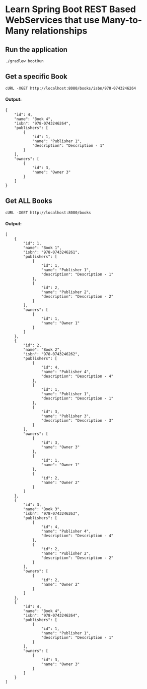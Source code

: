 # Learn Spring Boot REST Based WebServices that use Many-to-Many relationships

## Run the application
    ./gradlew bootRun
    
## Get a specific Book
    cURL -XGET http://localhost:8080/books/isbn/978-0743246264 
#### Output:
    {
        "id": 4,
        "name": "Book 4",
        "isbn": "978-0743246264",
        "publishers": [
            {
                "id": 1,
                "name": "Publisher 1",
                "description": "Description - 1"
            }
        ],
        "owners": [
            {
                "id": 3,
                "name": "Owner 3"
            }
        ]
    }
    
## Get ALL Books
    cURL -XGET http://localhost:8080/books
#### Output:
    [
        {
            "id": 1,
            "name": "Book 1",
            "isbn": "978-0743246261",
            "publishers": [
                {
                    "id": 1,
                    "name": "Publisher 1",
                    "description": "Description - 1"
                },
                {
                    "id": 2,
                    "name": "Publisher 2",
                    "description": "Description - 2"
                }
            ],
            "owners": [
                {
                    "id": 1,
                    "name": "Owner 1"
                }
            ]
        },
        {
            "id": 2,
            "name": "Book 2",
            "isbn": "978-0743246262",
            "publishers": [
                {
                    "id": 4,
                    "name": "Publisher 4",
                    "description": "Description - 4"
                },
                {
                    "id": 1,
                    "name": "Publisher 1",
                    "description": "Description - 1"
                },
                {
                    "id": 3,
                    "name": "Publisher 3",
                    "description": "Description - 3"
                }
            ],
            "owners": [
                {
                    "id": 3,
                    "name": "Owner 3"
                },
                {
                    "id": 1,
                    "name": "Owner 1"
                },
                {
                    "id": 2,
                    "name": "Owner 2"
                }
            ]
        },
        {
            "id": 3,
            "name": "Book 3",
            "isbn": "978-0743246263",
            "publishers": [
                {
                    "id": 4,
                    "name": "Publisher 4",
                    "description": "Description - 4"
                },
                {
                    "id": 2,
                    "name": "Publisher 2",
                    "description": "Description - 2"
                }
            ],
            "owners": [
                {
                    "id": 2,
                    "name": "Owner 2"
                }
            ]
        },
        {
            "id": 4,
            "name": "Book 4",
            "isbn": "978-0743246264",
            "publishers": [
                {
                    "id": 1,
                    "name": "Publisher 1",
                    "description": "Description - 1"
                }
            ],
            "owners": [
                {
                    "id": 3,
                    "name": "Owner 3"
                }
            ]
        }
    ]